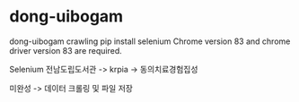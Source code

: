 # dong-uibogam
dong-uibogam crawling
pip install selenium
Chrome version 83 and chrome driver version 83 are required.

Selenium 
전남도립도서관 -> krpia -> 동의치료경험집성


미완성
-> 데이터 크롤링 및 파일 저장
